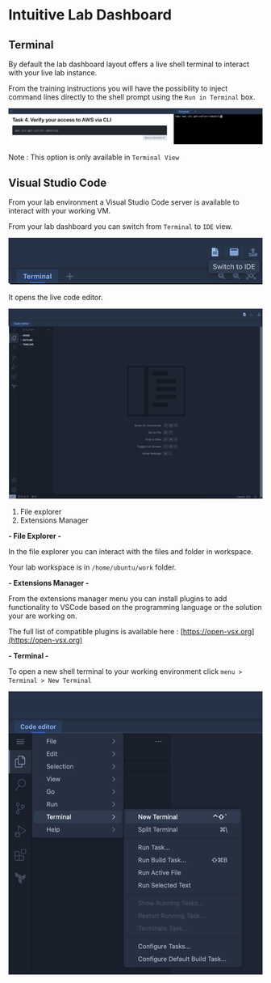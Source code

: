 # Intuitive Lab Dashboard

## Terminal

By default the lab dashboard layout offers a live shell terminal to interact with your live lab instance.

From the training instructions you will have the possibility to inject command lines directly to the shell prompt using the `Run in Terminal` box.

![](images/run-in-terminal.png)

Note : This option is only available in `Terminal View`

## Visual Studio Code

From your lab environment a Visual Studio Code server is available to interact with your working VM.

From your lab dashboard you can switch from `Terminal` to `IDE` view.

![](images/switch-to-ide.png)

It opens the live code editor.

![](images/vscode.png)

1. File explorer
2. Extensions Manager

**- File Explorer -**

In the file explorer you can interact with the files and folder in workspace.

Your lab workspace is in `/home/ubuntu/work` folder.

**- Extensions Manager -**

From the extensions manager menu you can install plugins to add functionality to VSCode based on the programming language or the solution your are working on. 

The full list of compatible plugins is available here : [https://open-vsx.org](https://open-vsx.org) 

**- Terminal -**

To open a new shell terminal to your working environment click `menu > Terminal > New Terminal`

![](images/new-terminal.png)
